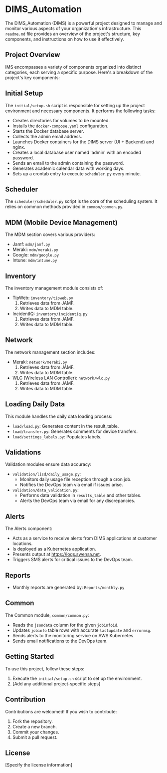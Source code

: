 # DIMS_Automation

The DIMS_Automation (DIMS) is a powerful project designed to manage and monitor various aspects of your organization's infrastructure. This `readme.md` file provides an overview of the project's structure, key components, and instructions on how to use it effectively.

## Project Overview

IMS encompasses a variety of components organized into distinct categories, each serving a specific purpose. Here's a breakdown of the project's key components:

## Initial Setup

The `initial/setup.sh` script is responsible for setting up the project environment and necessary components. It performs the following tasks:

- Creates directories for volumes to be mounted.
- Installs the `docker-compose.yaml` configuration.
- Starts the Docker database server.
- Collects the admin email address.
- Launches Docker containers for the DIMS server (UI + Backend) and nginx.
- Creates a local database user named 'admin' with an encoded password.
- Sends an email to the admin containing the password.
- Generates academic calendar data with working days.
- Sets up a crontab entry to execute `scheduler.py` every minute.

## Scheduler

The `scheduler/scheduler.py` script is the core of the scheduling system. It relies on common methods provided in `common/common.py`.

## MDM (Mobile Device Management)

The MDM section covers various providers:

- Jamf: `mdm/jamf.py`
- Meraki: `mdm/meraki.py`
- Google: `mdm/google.py`
- Intune: `mdm/intune.py`

## Inventory

The inventory management module consists of:

- TipWeb: `inventory/tipweb.py`
  1. Retrieves data from JAMF.
  2. Writes data to MDM table.
- IncidentIQ: `inventory/incidentiq.py`
  1. Retrieves data from JAMF.
  2. Writes data to MDM table.

## Network

The network management section includes:

- Meraki: `network/meraki.py`
  1. Retrieves data from JAMF.
  2. Writes data to MDM table.
- WLC (Wireless LAN Controller): `network/wlc.py`
  1. Retrieves data from JAMF.
  2. Writes data to MDM table.

## Loading Daily Data

This module handles the daily data loading process:

- `load/load.py`: Generates content in the result_table.
- `load/transfer.py`: Generates comments for device transfers.
- `load/settings_labels.py`: Populates labels.

## Validations

Validation modules ensure data accuracy:

- `validation/lisd/daily_usage.py`:
  - Monitors daily usage file reception through a cron job.
  - Notifies the DevOps team via email if issues arise.
- `validation/data_validation.py`:
  - Performs data validation in `results_table` and other tables.
  - Alerts the DevOps team via email for any discrepancies.

## Alerts

The Alerts component:

- Acts as a service to receive alerts from DIMS applications at customer locations.
- Is deployed as a Kubernetes application.
- Presents output at https://logs.swensa.net.
- Triggers SMS alerts for critical issues to the DevOps team.

## Reports

- Monthly reports are generated by: `Reports/monthly.py`

## Common

The Common module, `common/common.py`:

- Reads the `jsondata` column for the given `jobinfoid`.
- Updates `jobinfo` table rows with accurate `lastupdate` and `errormsg`.
- Sends alerts to the monitoring service on AWS Kubernetes.
- Sends email notifications to the DevOps team.

## Getting Started

To use this project, follow these steps:

1. Execute the `initial/setup.sh` script to set up the environment.
2. [Add any additional project-specific steps]

## Contribution

Contributions are welcomed! If you wish to contribute:

1. Fork the repository.
2. Create a new branch.
3. Commit your changes.
4. Submit a pull request.

## License

[Specify the license information]
